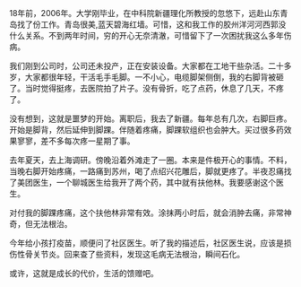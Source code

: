 18年前，2006年。大学刚毕业，在中科院新疆理化所教授的忽悠下，远赴山东青岛找了份工作。青岛很美,蓝天碧海红墙。可惜，这和我工作的胶州洋河河西郭没什么关系。不到两年时间，穷的开心无奈清澈，可惜留下了一次困扰我这么多年伤病。

我们刚到公司时，公司还未投产，正在安装设备。大家都在工地干些杂活。二十多岁，大家都很年轻，干活毛手毛脚。一不小心，电缆脚架侧倒，我的右脚背被砸了。当时觉得挺疼，去医院拍了片子。没有骨折，吃了点药，休息了几天，不疼了。

没有想到，这就是噩梦的开始。离职后，我去了新疆。每年总有几次，右脚巨疼。开始是脚背，然后延伸到脚踝。伴随着疼痛，脚踝软组织也会肿大。买过很多药效果寥寥，差不多每次疼一星期了事。

去年夏天，去上海调研。傍晚沿着外滩走了一圈。本来是件极开心的事情。不料，当晚右脚开始疼痛，一路痛到苏州，喝了点绍兴花雕后，脚就更疼了。半夜忍痛找了美团医生，一个聊城医生给我开了两个药，其中就有扶他林。我要感谢这个医生。

对付我的脚踝疼痛，这个扶他林非常有效。涂抹两小时后，就会消肿去痛，非常神奇，但无法根治。

今年给小孩打疫苗，顺便问了社区医生。听了我的描述后，社区医生说，应该是损伤性骨关节炎。回来查了些资料，发现这毛病无法根治，瞬间石化。

或许，这就是成长的代价，生活的馈赠吧。
